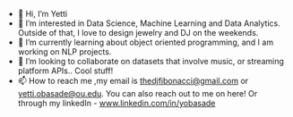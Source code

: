 - 👋 Hi, I’m Yetti 
- 👀 I’m interested in Data Science, Machine Learning and Data Analytics. Outside of that, I love to design jewelry and DJ on the weekends.
- 🌱 I’m currently learning about object oriented programming, and I am working on NLP projects.
- 💞️ I’m looking to collaborate on datasets that involve music, or streaming platform APIs.. Cool stuff!
- 📫 How to reach me ,my email is thedjfibonacci@gmail.com or yetti.obasade@ou.edu. You can also reach out to me on here! Or through my linkedIn - www.linkedin.com/in/yobasade

<!---
yobasade/yobasade is a ✨ special ✨ repository because its `README.md` (this file) appears on your GitHub profile.
You can click the Preview link to take a look at your changes.
--->
